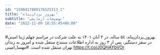 ```yaml
---
id: "1590417880176525313_1"
title: "بهروز یزدان‌پناه"
subtitle: "توضیحات آزمایشی"
date: "2022-11-09 18:55:45+00:00"
---
```

#بهروز_یزدان‌پناه، ۵٤ ساله، در ۴ آبان ۱۴۰۱ به علت شرکت در مراسم چهلم ژینا امینی در سقز دستگیر، پس از ۳ روز به اداره اطلاعات سنندج منتقل شده و امروز به زندان تهران منتقل شده است.
#مهسا_امینی https://t.co/J0QHAYbVOr
